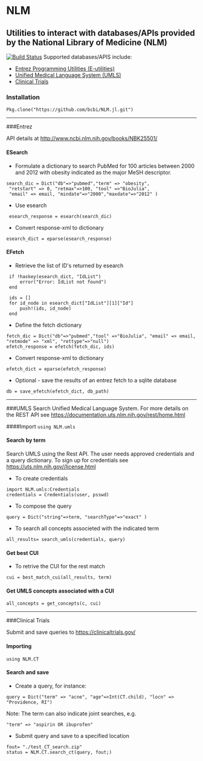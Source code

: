 <!--
@Author: isa
@Date:   2016-05-13T16:37:00-04:00
@Last modified by:   isa
@Last modified time: 2016-05-19T16:12:10-04:00
-->



# NLM
## Utilities to interact with databases/APIs provided by the National Library of Medicine (NLM)
[![Build Status](https://travis-ci.org/bcbi/NLM.jl.svg?branch=master)](https://travis-ci.org/bcbi/NLM.jl)
Supported databases/APIS include:

- [Entrez Programming Utilities (E-utilities)](#entrez)
- [Unified Medical Language System (UMLS)](#umls)
- [Clinical Trials](#clinical-trials)

### Installation
```{Julia}
Pkg.clone("https://github.com/bcbi/NLM.jl.git")
```
-------------------------

###Entrez

API details at  http://www.ncbi.nlm.nih.gov/books/NBK25501/

#### ESearch
- Formulate a dictionary to search PubMed for 100 articles between 2000 and 2012
with obesity indicated as the major MeSH descriptor.


 ```{Julia}
 search_dic = Dict("db"=>"pubmed","term" => "obesity",
  "retstart" => 0, "retmax"=>100, "tool" =>"BioJulia",
  "email" => email, "mindate"=>"2000","maxdate"=>"2012" )
  ```

- Use esearch

 ` esearch_response = esearch(search_dic)`

- Convert response-xml to dictionary

 `esearch_dict = eparse(esearch_response)`  

#### EFetch
- Retrieve the list of ID's returned by esearch
    
 ```{Julia}
  if !haskey(esearch_dict, "IdList")
      error("Error: IdList not found")
  end
  
  ids = []
  for id_node in esearch_dict["IdList"][1]["Id"]
      push!(ids, id_node)
  end
  ```

- Define the fetch dictionary

 ```{Julia}
 fetch_dic = Dict("db"=>"pubmed","tool" =>"BioJulia", "email" => email, "retmode" => "xml", "rettype"=>"null")
 efetch_response = efetch(fetch_dic, ids)
 ```

- Convert response-xml to dictionary

 `efetch_dict = eparse(efetch_response)`

- Optional - save the results of an entrez fetch to a sqlite database

 `db = save_efetch(efetch_dict, db_path)`

-------------------------

###UMLS
Search Unified Medical Language System. For more details on the REST API see https://documentation.uts.nlm.nih.gov/rest/home.html

####Import
`using NLM.umls`

#### Search by term

Search UMLS using the Rest API. The user needs approved credentials and a query dictionary.
To sign up for credentials see https://uts.nlm.nih.gov//license.html

- To create credentials

 ```{Julia}
 import NLM.umls:Credentials
 credentials = Credentials(user, psswd)
 ```

- To compose the query

 `query = Dict("string"=>term, "searchType"=>"exact" )`

- To search all concepts associeted with the indicated term

 `all_results= search_umls(credentials, query)`

#### Get best CUI

- To retrive the CUI for the rest match

 `cui = best_match_cui(all_results, term)`

#### Get UMLS concepts associated with a CUI

 `all_concepts = get_concepts(c, cui)`

-------------------------

###Clinical Trials

Submit and save queries to  https://clinicaltrials.gov/

#### Importing
`using NLM.CT`

#### Search and save

- Create a query, for instance:

 `query = Dict("term" => "acne", "age"=>Int(CT.child), "locn" => "Providence, RI")`

Note: The term can also indicate joint searches, e.g.

 `"term" => "aspirin OR ibuprofen"`
 
- Submit query and save to a specified location

 ```
 fout= "./test_CT_search.zip"
 status = NLM.CT.search_ct(query, fout;)
 ```


